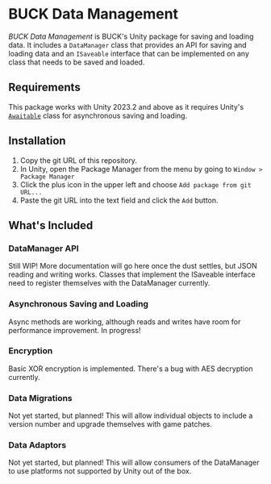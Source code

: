 # BUCK Data Management

_BUCK Data Management_ is BUCK's Unity package for saving and loading data. It includes a `DataManager` class that provides an API for saving and loading data and an `ISaveable` interface that can be implemented on any class that needs to be saved and loaded.

## Requirements

This package works with Unity 2023.2 and above as it requires Unity's [`Awaitable`](https://docs.unity3d.com/2023.2/Documentation/ScriptReference/Awaitable.html) class for asynchronous saving and loading.

## Installation

1. Copy the git URL of this repository.
2. In Unity, open the Package Manager from the menu by going to `Window > Package Manager`
3. Click the plus icon in the upper left and choose `Add package from git URL...`
4. Paste the git URL into the text field and click the `Add` button.

## What's Included

### DataManager API

Still WIP! More documentation will go here once the dust settles, but JSON reading and writing works. Classes that implement the ISaveable interface need to register themselves with the DataManager currently.

### Asynchronous Saving and Loading

Async methods are working, although reads and writes have room for performance improvement. In progress!

### Encryption

Basic XOR encryption is implemented. There's a bug with AES decryption currently.

### Data Migrations

Not yet started, but planned! This will allow individual objects to include a version number and upgrade themselves with game patches.

### Data Adaptors

Not yet started, but planned! This will allow consumers of the DataManager to use platforms not supported by Unity out of the box.
  
